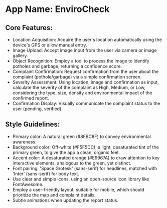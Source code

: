 # **App Name**: EnviroCheck

## Core Features:

- Location Acquisition: Acquire the user's location automatically using the device's GPS or allow manual entry.
- Image Upload: Accept image input from the user via camera or image gallery.
- Object Recognition: Employ a tool to process the image to identify potholes and garbage, returning a confidence score.
- Complaint Confirmation: Request confirmation from the user about the complaint (pothole/garbage) via a simple confirmation screen.
- Severity Assessment: Using location, image and confirmation as input, calculate the severity of the complaint as High, Medium, or Low, considering the type, size, density and environmental impact of the confirmed report.
- Confirmation Display: Visually communicate the complaint status to the user (pending, verified).

## Style Guidelines:

- Primary color: A natural green (#8FBC8F) to convey environmental awareness.
- Background color: Off-white (#F5F5DC), a light, desaturated tint of the primary green, to give the app a clean, organic feel.
- Accent color: A desaturated orange (#E9967A) to draw attention to key interactive elements, analogous to the green, yet distinct.
- Font pairing: 'Space Grotesk' (sans-serif) for headlines, matched with 'Inter' (sans-serif) for body text.
- Use clear and simple icons, using an open-source icon library like FontAwesome.
- Employ a user-friendly layout, suitable for mobile, which should prioritize the map and complaint details.
- Subtle animations when updating the report status.